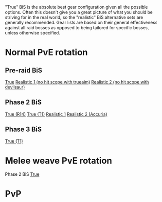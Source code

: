 "True" BiS is the absolute best gear configuration given all the possible options. Often this doesn't give you a great picture of what you should be striving for in the real world, so the "realistic" BiS alternative sets are generally recommended.
Gear lists are based on their general effectiveness against all raid bosses as opposed to being tailored for specific bosses, unless otherwise specified.

Normal PvE rotation
===
Pre-raid BiS
---
[True](https://sixtyupgrades.com/set/9pctoKR6vBwC6e8fKBvCU7)
[Realistic 1 (no hit scope with trueaim)](https://sixtyupgrades.com/set/i8LUu7kF7KQGvZba2WfCQj)
[Realistic 2 (no hit scope with devilsaur)](https://sixtyupgrades.com/set/iFsdgRWC44vGrp5KF424mH)

Phase 2 BiS
---
[True (R14)](https://sixtyupgrades.com/set/dqJJ57f3bwfcq8RiDepn5N)
[True (T1)](https://sixtyupgrades.com/set/egVcEfDPhN73G5NMT3hT4R)
[Realistic 1](https://sixtyupgrades.com/set/nULaGrRB6Pt8gTqESczDdh)
[Realistic 2 (Accuria)](https://sixtyupgrades.com/set/vQxUYxeWSD41JKfSW7QJec)

Phase 3 BiS
---
[True (T1)](https://sixtyupgrades.com/set/aZ94fKMhQxCaZNr4xG4D1f)

Melee weave PvE rotation
===
Phase 2 BiS
[True](https://sixtyupgrades.com/set/uazo3WSb7mbXVyaoxJ1akA)



PvP
===